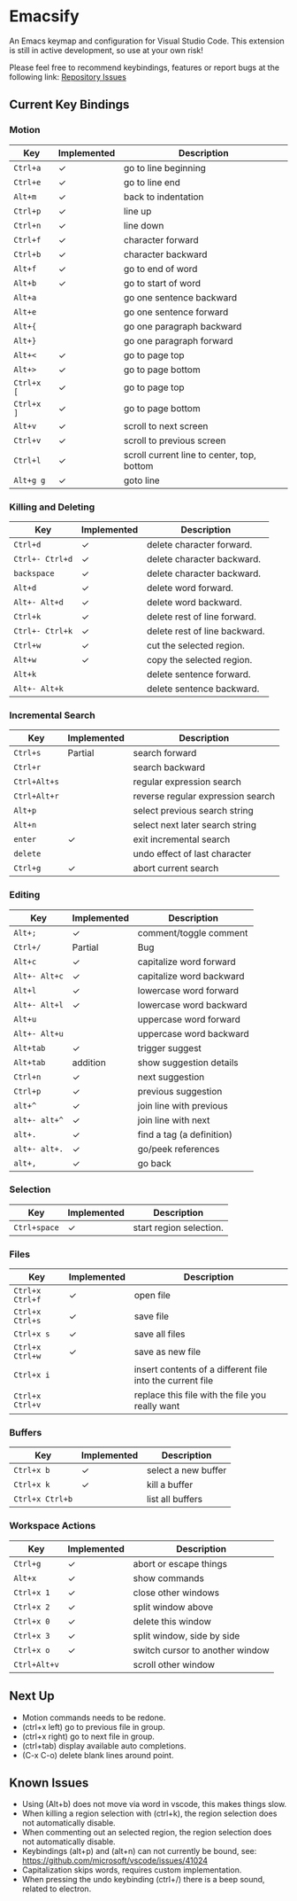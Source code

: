# Emacsify

An Emacs keymap and configuration for Visual Studio Code. This extension is still
in active development, so use at your own risk!

Please feel free to recommend keybindings, features or report bugs at the following link:
[Repository Issues](https://github.com/VernonGrant/Emacsify/issues)

## Current Key Bindings

### Motion

Key                       | Implemented         | Description
------------------------- |---------------------| -------------------------
`Ctrl+a`                  | ✓                   | go to line beginning
`Ctrl+e`                  | ✓                   | go to line end
`Alt+m`                   | ✓                   | back to indentation
`Ctrl+p`                  | ✓                   | line up
`Ctrl+n`                  | ✓                   | line down
`Ctrl+f`                  | ✓                   | character forward
`Ctrl+b`                  | ✓                   | character backward
`Alt+f`                   | ✓                   | go to end of word
`Alt+b`                   | ✓                   | go to start of word
`Alt+a`                   |                     | go one sentence backward
`Alt+e`                   |                     | go one sentence forward
`Alt+{`                   |                     | go one paragraph backward
`Alt+}`                   |                     | go one paragraph forward
`Alt+<`                   | ✓                   | go to page top
`Alt+>`                   | ✓                   | go to page bottom
`Ctrl+x [`                | ✓                   | go to page top
`Ctrl+x ]`                | ✓                   | go to page bottom
`Alt+v`                   | ✓                   | scroll to next screen
`Ctrl+v`                  | ✓                   | scroll to previous screen
`Ctrl+l`                  | ✓                   | scroll current line to center, top, bottom
`Alt+g g`                 | ✓                   | goto line

### Killing and Deleting

Key                       | Implemented         | Description
------------------------- |---------------------| -------------------------
`Ctrl+d`                  | ✓                   | delete character forward.
`Ctrl+- Ctrl+d`           | ✓                   | delete character backward.
`backspace`               | ✓                   | delete character backward.
`Alt+d`                   | ✓                   | delete word forward.
`Alt+- Alt+d`             | ✓                   | delete word backward.
`Ctrl+k`                  | ✓                   | delete rest of line forward.
`Ctrl+- Ctrl+k`           | ✓                   | delete rest of line backward.
`Ctrl+w`                  | ✓                   | cut the selected region.
`Alt+w`                   | ✓                   | copy the selected region.
`Alt+k`                   |                     | delete sentence forward.
`Alt+- Alt+k`             |                     | delete sentence backward.

### Incremental Search

Key                       | Implemented         | Description
------------------------- |---------------------| -------------------------
`Ctrl+s`                  | Partial             | search forward
`Ctrl+r`                  |                     | search backward
`Ctrl+Alt+s`              |                     | regular expression search
`Ctrl+Alt+r`              |                     | reverse regular expression search
`Alt+p`                   |                     | select previous search string
`Alt+n`                   |                     | select next later search string
`enter`                   | ✓                   | exit incremental search
`delete`                  |                     | undo effect of last character
`Ctrl+g`                  | ✓                   | abort current search

### Editing

Key                       | Implemented         | Description
------------------------- |---------------------| -------------------------
`Alt+;`                   | ✓                   | comment/toggle comment
`Ctrl+/`                  | Partial|Bug         | undo
`Alt+c`                   | ✓                   | capitalize word forward
`Alt+- Alt+c`             | ✓                   | capitalize word backward
`Alt+l`                   | ✓                   | lowercase word forward
`Alt+- Alt+l`             | ✓                   | lowercase word backward
`Alt+u`                   |                     | uppercase word forward
`Alt+- Alt+u`             |                     | uppercase word backward
`Alt+tab`                 | ✓                   | trigger suggest
`Alt+tab`                 | addition            | show suggestion details
`Ctrl+n`                  | ✓                   | next suggestion
`Ctrl+p`                  | ✓                   | previous suggestion
`alt+^`                   | ✓                   | join line with previous
`alt+- alt+^`             | ✓                   | join line with next
`alt+.`                   | ✓                   | find a tag (a definition)
`alt+- alt+.`             | ✓                   | go/peek references
`alt+,`                   | ✓                   | go back

### Selection

Key                       | Implemented         | Description
------------------------- |---------------------| -------------------------
`Ctrl+space`              | ✓                   | start region selection.

### Files

Key                       | Implemented         | Description
------------------------- |---------------------| -------------------------
`Ctrl+x Ctrl+f`           | ✓                   | open file
`Ctrl+x Ctrl+s`           | ✓                   | save file
`Ctrl+x s`                | ✓                   | save all files
`Ctrl+x Ctrl+w`           | ✓                   | save as new file
`Ctrl+x i`                |                     | insert contents of a different file into the current file
`Ctrl+x Ctrl+v`           |                     | replace this file with the file you really want

### Buffers

Key                       | Implemented         | Description
------------------------- |---------------------| -------------------------
`Ctrl+x b`                | ✓                   | select a new buffer
`Ctrl+x k`                | ✓                   | kill a buffer
`Ctrl+x Ctrl+b`           |                     | list all buffers

### Workspace Actions

Key                       | Implemented         | Description
------------------------- |---------------------| -------------------------
`Ctrl+g`                  | ✓                   | abort or escape things
`Alt+x`                   | ✓                   | show commands
`Ctrl+x 1`                | ✓                   | close other windows
`Ctrl+x 2`                | ✓                   | split window above
`Ctrl+x 0`                | ✓                   | delete this window
`Ctrl+x 3`                | ✓                   | split window, side by side
`Ctrl+x o`                | ✓                   | switch cursor to another window
`Ctrl+Alt+v`              |                     | scroll other window

## Next Up

- Motion commands needs to be redone.
- (ctrl+x left) go to previous file in group.
- (ctrl+x right) go to next file in group.
- (ctrl+tab) display available auto completions.
- (C-x C-o) delete blank lines around point.

## Known Issues

- Using (Alt+b) does not move via word in vscode, this makes things slow.
- When killing a region selection with (ctrl+k), the region selection does not automatically disable.
- When commenting out an selected region, the region selection does not automatically disable.
- Keybindings (alt+p) and (alt+n) can not currently be bound, see: https://github.com/microsoft/vscode/issues/41024
- Capitalization skips words, requires custom implementation.
- When pressing the undo keybinding (ctrl+/) there is a beep sound, related to electron.
